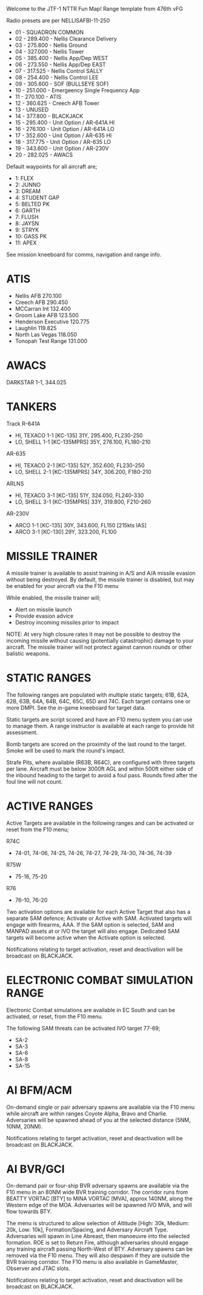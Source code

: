Welcome to the JTF-1 NTTR Fun Map!
Range template from 476th vFG


Radio presets are per NELLISAFBI-11-250

- 01 - SQUADRON COMMON
- 02 - 289.400 - Nellis Clearance Delivery
- 03 - 275.800 - Nellis Ground
- 04 - 327.000 - Nellis Tower
- 05 - 385.400 - Nellis App/Dep WEST
- 06 - 273.550 - Nellis App/Dep EAST
- 07 - 317.525 - Nellis Control SALLY
- 08 - 254.400 - Nellis Control LEE
- 09 - 305.600 - SOF (BULLSEYE SOF)
- 10 - 251.000 - Emergeency Single Frequency App
- 11 - 270.100 - ATIS
- 12 - 360.625 - Creech AFB Tower
- 13 - UNUSED
- 14 - 377.800 - BLACKJACK
- 15 - 295.400 - Unit Option / AR-641A HI
- 16 - 276.100 - Unit Option / AR-641A LO
- 17 - 352.600 - Unit Option / AR-635 HI
- 18 - 317.775 - Unit Option / AR-635 LO
- 19 - 343.600 - Unit Option / AR-230V
- 20 - 282.025 - AWACS

Default waypoints for all aircraft are;

- 1: FLEX
- 2: JUNNO
- 3: DREAM
- 4: STUDENT GAP
- 5: BELTED PK
- 6: GARTH
- 7: FLUSH
- 8: JAYSN
- 9: STRYK
- 10: GASS PK
- 11: APEX

See mission kneeboard for comms, navigation and range info.

ATIS
====

- Nellis AFB 270.100
- Creech AFB 290.450
- MCCarran Int 132.400
- Groom Lake AFB 123.500
- Henderson Executive 120.775
- Laughlin 119.825
- North Las Vegas 118.050
- Tonopah Test Range 131.000 

AWACS
=====

DARKSTAR 1-1, 344.025

TANKERS
=======

Track R-641A
- HI, TEXACO 1-1 [KC-135] 31Y, 295.400, FL230-250
- LO, SHELL 1-1 [KC-135MPRS] 35Y, 276.100, FL180-210

AR-635 
- HI, TEXACO 2-1 [KC-135] 52Y, 352.600, FL230-250
- LO, SHELL 2-1 [KC-135MPRS] 34Y, 306.200, F180-210

ARLNS 
- HI, TEXACO 3-1 [KC-135] 51Y, 324.050, FL240-330
- LO, SHELL 3-1 [KC-135MPRS] 33Y, 319.800, F210-260

AR-230V
- ARCO 1-1 [KC-135] 30Y, 343.600, FL150 [215kts IAS]
- ARCO 3-1 [KC-130] 29Y, 323.200, FL100

MISSILE TRAINER
===============

A missile trainer is available to assist training in A/S and A/A missile evasion without being destroyed. By default, the missile trainer is disabled, but may be enabled for your aircraft via the F10 menu

While enabled, the missile trainer will;

- Alert on missile launch
- Provide evasion advice
- Destroy incoming missiles prior to impact

NOTE: At very high closure rates it may not be possible to destroy the incoming missile without causing (potentially catastrophic) damage to your aircraft. The missile trainer will not protect against cannon rounds or other balistic weapons.

STATIC RANGES
=============

The following ranges are populated with multiple static targets; 61B, 62A, 62B, 63B, 64A, 64B, 64C, 65C, 65D and 74C. Each target contains one or more DMPI. See the in-game kneeboard for target data.

Static targets are script scored and have an F10 menu system you can use to manage them. A range instructor is available at each range to provide hit assessment. 

Bomb targets are scored on the proximity of the last round to the target. Smoke will be used to mark the round's impact.

Strafe Pits, where available (R63B, R64C), are configured with three targets per lane. Aircraft must be below 3000ft AGL and within 500ft either side of the inbound heading to the target to avoid a foul pass. Rounds fired after the foul line will not count.

ACTIVE RANGES
=============

Active Targets are available in the following ranges and can be activated or reset from the F10 menu; 

R74C
- 74-01, 74-06, 74-25, 74-26, 74-27, 74-29, 74-30, 74-36, 74-39

R75W
- 75-16, 75-20

R76
- 76-10, 76-20

Two activation options are available for each Active Target that also has a separate SAM defence; Activate or Active with SAM. Activated targets will engage with firearms, AAA. If the SAM option is selected, SAM and MANPAD assets at or IVO the target will also engage. Dedicated SAM targets will become active when the Activate option is selected. 

Notifications relating to target activation, reset and deactivation will be broadcast on BLACKJACK.

ELECTRONIC COMBAT SIMULATION RANGE
==================================

Electronic Combat simulations are available in EC South and can be activated, or reset, from the F10 menu.

The following SAM threats can be activated IVO target 77-69;

- SA-2
- SA-3
- SA-6
- SA-8
- SA-15

AI BFM/ACM
==========

On-demand single or pair adversary spawns are available via the F10 menu while aircraft are within ranges Coyote Alpha, Bravo and Charlie. Adversaries will be spawned ahead of you at the selected distance (5NM, 10NM, 20NM). 

Notifications relating to target activation, reset and deactivation will be broadcast on BLACKJACK.

AI BVR/GCI
==========

On-demand pair or four-ship BVR adversary spawns are available via the F10 menu in an 80NM wide BVR training corridor. The corridor runs from BEATTY VORTAC [BTY] to MINA VORTAC [MVA], approx 140NM, along the Western edge of the MOA. Adversaries will be spawned IVO MVA, and will flow towards BTY.

The menu is structured to allow selection of Altitude [High: 30k, Medium: 20k, Low: 10k], Formation/Spacing, and Adversary Aircraft Type. Adversaries will spawn in Line Abreast, then manoeuvre into the selected formation. ROE is set to Return Fire, although adversaries should engage any training aircraft passing North-West of BTY. Adversary spawns can be removed via the F10 menu. They will also despawn if they are outside the BVR training corridor. The F10 menu is also available in GameMaster, Observer and JTAC slots.

Notifications relating to target activation, reset and deactivation will be broadcast on BLACKJACK.